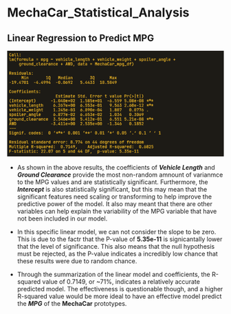 # MechaCar_Statistical_Analysis


## Linear Regression to Predict MPG

<p align="center">
  
![Linear Regression to Predict MPG](Resources/LR_to_predict_MPG.png)

</p>

- As shown in the above results, the coefficients of ***Vehicle Length*** and ***Ground Clearance*** provide the most non-random amnount of varianmce to the MPG values and are statistically significant. Furthermore, the ***Intercept*** is also statistically significant, but this may mean that the significant features need scaling or transforming to help improve the predictive power of the model. It also may meant that there are other variables can help explain the variability of the MPG variable that have not been included in our model.

- In this specific linear model, we can not consider the slope to be zero. This is due to the factr that the P-value of **5.35e-11** is signicantally lower that the level of significance. This also means that the null hypothesis must be rejected, as the P-value indicates a incredibly low chance that these results were due to random chance.

- Through the summarization of the linear model and coefficients, the R-squared value of 0.7149, or ~71%, indicates a relatively accurate predicted model. The effectiveness is questionable though, and a higher R-squared value would be more ideal to have an effective model predict the ***MPG*** of the **MechaCar** prototypes.
